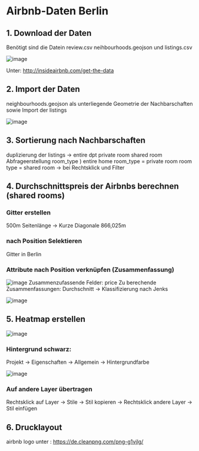 # Airbnb-Daten Berlin
## 1. Download der Daten
Benötigt sind die Datein review.csv neihbourhoods.geojson und listings.csv

![image](https://github.com/alra6363/DTM/assets/134683763/1d6ee6cc-5527-478b-845f-debb5d54e348)

Unter: http://insideairbnb.com/get-the-data

## 2. Import der Daten 
neighbourhoods.geojson als unterliegende Geometrie der Nachbarschaften sowie Import der listings

![image](https://github.com/alra6363/DTM/assets/134683763/5423c651-25d8-4e82-a986-3d6ae226823c)

## 3. Sortierung nach Nachbarschaften
duplizierung der listings -> entire dpt 
                             private room
                             shared  room
Abfrageerstellung 
room_type ) entire home
room_type = private room
room type = shared room
-> bei Rechtsklick und Filter

## 4. Durchschnittspreis der Airbnbs berechnen (shared rooms)
### Gitter erstellen
500m Seitenlänge -> Kurze Diagonale 866,025m

### nach Position Selektieren
Gitter in Berlin
### Attribute nach Position verknüpfen (Zusammenfassung)
![image](https://github.com/alra6363/DTM/assets/134683763/d3dfcd61-b8c6-45f0-be54-ec5d73d07f15)
Zusammenzufassende Felder: price
Zu berechende Zusammenfassungen: Durchschnitt
-> Klassifizierung nach Jenks

![image](https://github.com/alra6363/DTM/assets/134683763/796a200f-cbe3-4825-bf16-6161498bde0d)

## 5. Heatmap erstellen 
![image](https://github.com/alra6363/DTM/assets/134683763/9bb8393c-1707-43c5-9c46-b2f908631228)

### Hintergrund schwarz:
Projekt -> Eigenschaften -> Allgemein -> Hintergrundfarbe 

![image](https://github.com/alra6363/DTM/assets/134683763/c4007d8d-de09-43c6-9895-59a65cc00530)

### Auf andere Layer übertragen 
Rechtsklick auf Layer -> Stile -> Stil kopieren -> Rechtsklick andere Layer -> Stil einfügen

## 6. Drucklayout
airbnb logo unter : https://de.cleanpng.com/png-g1vjlg/
